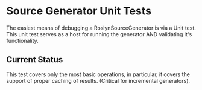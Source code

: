 # Source Generator Unit Tests
The easiest means of debugging a RoslynSourceGenerator is via a Unit test. This unit
test serves as a host for running the generator AND validating it's functionality.

## Current Status
This test covers only the most basic operations, in particular, it covers the
support of proper caching of results. (Critical for incremental generators).